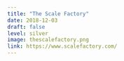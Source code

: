 ```yaml
---
title: "The Scale Factory"
date: 2018-12-03
draft: false
level: silver
image: thescalefactory.png
link: https://www.scalefactory.com/
---
```



